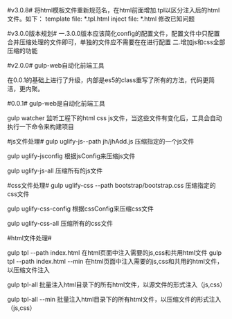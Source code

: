 
#v3.0.8#
将html模板文件重新规范名，在html前面增加.tpl以区分注入后的html文件。如下：
template file: *.tpl.html
inject file: *.html
修改已知问题


#v3.0.0版本规划#
一.3.0.0版本应该简化config的配置文件，配置文件中只配置合并压缩处理的文件即可，单独的文件应不需要在在进行配置
二.增加js和css全部压缩的功能




#v2.0.0#
gulp-web自动化前端工具

在0.0.1的基础上进行了升级，内部是es5的class重写了所有的方法，代码更简洁，更内聚。


#0.0.1#
gulp-web是自动化前端工具


gulp watcher  监听工程下的html css js文件，当这些文件有变化后，工具会自动执行一下命令来构建项目

#js文件处理#
gulp uglify-js--path jh/jhAdd.js 压缩指定的一个js文件

gulp uglify-jsconfig  根据jsConfig来压缩js文件

gulp uglify-js-all 压缩所有的js文件

#css文件处理#
gulp uglify-css --path bootstrap/bootstrap.css 压缩指定的css文件

gulp uglify-css-config 根据cssConfig来压缩css文件

gulp uglify-css-all 压缩所有的css文件

#html文件处理#

gulp tpl --path index.html 在html页面中注入需要的js,css和共用html文件
gulp tpl --path index.html --min 在html页面中注入需要的js,css和共用的html文件， 以压缩文件注入

gulp tpl-all 批量注入html目录下的所有html文件，以源文件的形式注入（js,css）

gulp tpl-all --min 批量注入html目录下的所有html文件，以压缩文件的形式注入（js,css）



